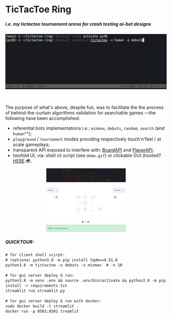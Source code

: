 # TicTacToe Ring

##### i.e. my tictactoe tournament arena for crash testing ai-bot designs

<p align="center"> <img width="550" src="misc/demo.gif" alt="tictactoe"> </p> &nbsp;

The purpose of what's above, despite fun, was to facilitate the the process of behind-the-curtain algorithms validation for searchable games —the following have been accomplished:
 - referential bots implementations i.e.: `minmax`, `debuts`, `random`, `search` (and `human`^^);
 - `playground` / `tournament` modes providing respectively touch'n'feel / at scale gameplays;
 - transparent API exposed to interfere with: [BoardAPI](https://github.com/protago90/tictactoe-ring/blob/main/tictactoe/board.py#L8) and [PlayerAPI](https://github.com/protago90/tictactoe-ring/blob/main/tictactoe/player.py#L10);
 - twofold UI, via: shell cli script (see `demo.gif`) or clickable GUI (hosted? [HERE](https://share.streamlit.io/protago90/tictactoe-ring/main/streamlit.py) <img width="10" src="misc/link.png">).

<p align="center"> <img width="250" src="misc/gui.png" alt="streamlit"> </p>
 
##### QUICKTOUR:
```
# for client shell scirpt:
# (optiona) python3.8 -m pip install tqdm==4.51.0
python3.8 -m tictactoe -o debuts -x minmax  # -n 10

# for gui server deploy & run:
python3.8 -m venv .env && source .env/bin/activate && python3.8 -m pip install -r requirements.txt
streamlit run streamlit.py

# for gui server deploy & run with docker:
sudo docker build -t streamlit .
docker run -p 8501:8501 treamlit
```